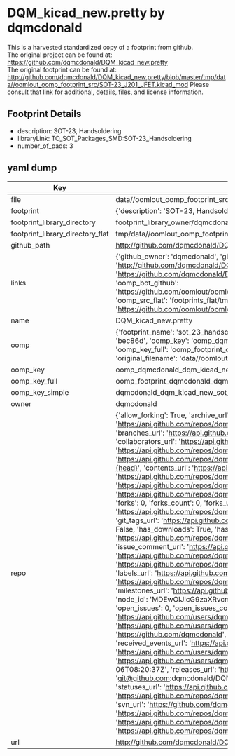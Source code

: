 # DQM_kicad_new.pretty by dqmcdonald  
This is a harvested standardized copy of a footprint from github.  
The original project can be found at:  
https://github.com/dqmcdonald/DQM_kicad_new.pretty  
The original footprint can be found at:
http://github.com/dqmcdonald/DQM_kicad_new.pretty/blob/master/tmp/data//oomlout_oomp_footprint_src/SOT-23_J201_JFET.kicad_mod
Please consult that link for additional, details, files, and license information.  
## Footprint Details
* description: SOT-23, Handsoldering  
* libraryLink: TO_SOT_Packages_SMD:SOT-23_Handsoldering  
* number_of_pads: 3  
## yaml dump  
| Key | Value |  
| --- | --- |  
| file | data//oomlout_oomp_footprint_src/DQM_kicad_new.pretty/SOT-23_Handsoldering.kicad_mod |  
| footprint | {'description': 'SOT-23, Handsoldering', 'libraryLink': 'TO_SOT_Packages_SMD:SOT-23_Handsoldering', 'number_of_pads': 3} |  
| footprint_library_directory | footprint_library_owner/dqmcdonald_DQM_kicad_new.pretty |  
| footprint_library_directory_flat | tmp/data//oomlout_oomp_footprint_src/footprints_flat/dqmcdonald_dqm_kicad_new_sot_23_handsoldering/working |  
| github_path | http://github.com/dqmcdonald/DQM_kicad_new.pretty/blob/master/tmp/data//oomlout_oomp_footprint_src/SOT-23_Handsoldering.kicad_mod |  
| links | {'github_owner': 'dqmcdonald', 'github_repo_name': 'DQM_kicad_new.pretty', 'github_src': 'http://github.com/dqmcdonald/DQM_kicad_new.pretty/blob/master/tmp/data//oomlout_oomp_footprint_src/SOT-23_J201_JFET.kicad_mod', 'github_src_repo': 'https://github.com/dqmcdonald/DQM_kicad_new.pretty', 'oomp_bot': 'tmp/data//oomlout_oomp_footprint_src/footprints/dqmcdonald_dqm_kicad_new_sot_23_handsoldering/working', 'oomp_bot_github': 'https://github.com/oomlout/oomlout_oomp_footprint_bot/tree/main/tmp/data//oomlout_oomp_footprint_src/footprints/dqmcdonald_dqm_kicad_new_sot_23_handsoldering/working', 'oomp_src_flat': 'footprints_flat/tmp/data//oomlout_oomp_footprint_src/footprints_flat/dqmcdonald_dqm_kicad_new_sot_23_handsoldering/working', 'oomp_src_flat_github': 'https://github.com/oomlout/oomlout_oomp_footprint_src/tree/main/tmp/data//oomlout_oomp_footprint_src/footprints_flat/dqmcdonald_dqm_kicad_new_sot_23_handsoldering/working'} |  
| name | DQM_kicad_new.pretty |  
| oomp | {'footprint_name': 'sot_23_handsoldering', 'library_name': 'dqm_kicad_new', 'md5': 'bec86db4ba156e266a533077c872beb9', 'md5_10': 'bec86db4ba', 'md5_5': 'bec86', 'md5_6': 'bec86d', 'oomp_key': 'oomp_dqmcdonald_dqm_kicad_new_sot_23_handsoldering', 'oomp_key_extra': 'oomp_footprint_dqmcdonald_dqm_kicad_new_sot_23_handsoldering', 'oomp_key_full': 'oomp_footprint_dqmcdonald_dqm_kicad_new_sot_23_handsoldering_bec86d', 'oomp_key_simple': 'dqmcdonald_dqm_kicad_new_sot_23_handsoldering', 'original_filename': 'data//oomlout_oomp_footprint_src/DQM_kicad_new.pretty/SOT-23_Handsoldering.kicad_mod', 'owner_name': 'dqmcdonald'} |  
| oomp_key | oomp_dqmcdonald_dqm_kicad_new_sot_23_handsoldering |  
| oomp_key_full | oomp_footprint_dqmcdonald_dqm_kicad_new_sot_23_handsoldering |  
| oomp_key_simple | dqmcdonald_dqm_kicad_new_sot_23_handsoldering |  
| owner | dqmcdonald |  
| repo | {'allow_forking': True, 'archive_url': 'https://api.github.com/repos/dqmcdonald/DQM_kicad_new.pretty/{archive_format}{/ref}', 'archived': False, 'assignees_url': 'https://api.github.com/repos/dqmcdonald/DQM_kicad_new.pretty/assignees{/user}', 'blobs_url': 'https://api.github.com/repos/dqmcdonald/DQM_kicad_new.pretty/git/blobs{/sha}', 'branches_url': 'https://api.github.com/repos/dqmcdonald/DQM_kicad_new.pretty/branches{/branch}', 'clone_url': 'https://github.com/dqmcdonald/DQM_kicad_new.pretty.git', 'collaborators_url': 'https://api.github.com/repos/dqmcdonald/DQM_kicad_new.pretty/collaborators{/collaborator}', 'comments_url': 'https://api.github.com/repos/dqmcdonald/DQM_kicad_new.pretty/comments{/number}', 'commits_url': 'https://api.github.com/repos/dqmcdonald/DQM_kicad_new.pretty/commits{/sha}', 'compare_url': 'https://api.github.com/repos/dqmcdonald/DQM_kicad_new.pretty/compare/{base}...{head}', 'contents_url': 'https://api.github.com/repos/dqmcdonald/DQM_kicad_new.pretty/contents/{+path}', 'contributors_url': 'https://api.github.com/repos/dqmcdonald/DQM_kicad_new.pretty/contributors', 'created_at': '2018-08-06T08:20:31Z', 'default_branch': 'master', 'deployments_url': 'https://api.github.com/repos/dqmcdonald/DQM_kicad_new.pretty/deployments', 'description': 'New format KiCad footprints', 'disabled': False, 'downloads_url': 'https://api.github.com/repos/dqmcdonald/DQM_kicad_new.pretty/downloads', 'events_url': 'https://api.github.com/repos/dqmcdonald/DQM_kicad_new.pretty/events', 'fork': False, 'forks': 0, 'forks_count': 0, 'forks_url': 'https://api.github.com/repos/dqmcdonald/DQM_kicad_new.pretty/forks', 'full_name': 'dqmcdonald/DQM_kicad_new.pretty', 'git_commits_url': 'https://api.github.com/repos/dqmcdonald/DQM_kicad_new.pretty/git/commits{/sha}', 'git_refs_url': 'https://api.github.com/repos/dqmcdonald/DQM_kicad_new.pretty/git/refs{/sha}', 'git_tags_url': 'https://api.github.com/repos/dqmcdonald/DQM_kicad_new.pretty/git/tags{/sha}', 'git_url': 'git://github.com/dqmcdonald/DQM_kicad_new.pretty.git', 'has_discussions': False, 'has_downloads': True, 'has_issues': True, 'has_pages': False, 'has_projects': True, 'has_wiki': True, 'homepage': None, 'hooks_url': 'https://api.github.com/repos/dqmcdonald/DQM_kicad_new.pretty/hooks', 'html_url': 'https://github.com/dqmcdonald/DQM_kicad_new.pretty', 'id': 143697871, 'is_template': False, 'issue_comment_url': 'https://api.github.com/repos/dqmcdonald/DQM_kicad_new.pretty/issues/comments{/number}', 'issue_events_url': 'https://api.github.com/repos/dqmcdonald/DQM_kicad_new.pretty/issues/events{/number}', 'issues_url': 'https://api.github.com/repos/dqmcdonald/DQM_kicad_new.pretty/issues{/number}', 'keys_url': 'https://api.github.com/repos/dqmcdonald/DQM_kicad_new.pretty/keys{/key_id}', 'labels_url': 'https://api.github.com/repos/dqmcdonald/DQM_kicad_new.pretty/labels{/name}', 'language': None, 'languages_url': 'https://api.github.com/repos/dqmcdonald/DQM_kicad_new.pretty/languages', 'license': None, 'merges_url': 'https://api.github.com/repos/dqmcdonald/DQM_kicad_new.pretty/merges', 'milestones_url': 'https://api.github.com/repos/dqmcdonald/DQM_kicad_new.pretty/milestones{/number}', 'mirror_url': None, 'name': 'DQM_kicad_new.pretty', 'network_count': 0, 'node_id': 'MDEwOlJlcG9zaXRvcnkxNDM2OTc4NzE=', 'notifications_url': 'https://api.github.com/repos/dqmcdonald/DQM_kicad_new.pretty/notifications{?since,all,participating}', 'open_issues': 0, 'open_issues_count': 0, 'owner': {'avatar_url': 'https://avatars.githubusercontent.com/u/1847673?v=4', 'events_url': 'https://api.github.com/users/dqmcdonald/events{/privacy}', 'followers_url': 'https://api.github.com/users/dqmcdonald/followers', 'following_url': 'https://api.github.com/users/dqmcdonald/following{/other_user}', 'gists_url': 'https://api.github.com/users/dqmcdonald/gists{/gist_id}', 'gravatar_id': '', 'html_url': 'https://github.com/dqmcdonald', 'id': 1847673, 'login': 'dqmcdonald', 'node_id': 'MDQ6VXNlcjE4NDc2NzM=', 'organizations_url': 'https://api.github.com/users/dqmcdonald/orgs', 'received_events_url': 'https://api.github.com/users/dqmcdonald/received_events', 'repos_url': 'https://api.github.com/users/dqmcdonald/repos', 'site_admin': False, 'starred_url': 'https://api.github.com/users/dqmcdonald/starred{/owner}{/repo}', 'subscriptions_url': 'https://api.github.com/users/dqmcdonald/subscriptions', 'type': 'User', 'url': 'https://api.github.com/users/dqmcdonald'}, 'private': False, 'pulls_url': 'https://api.github.com/repos/dqmcdonald/DQM_kicad_new.pretty/pulls{/number}', 'pushed_at': '2018-08-06T08:20:37Z', 'releases_url': 'https://api.github.com/repos/dqmcdonald/DQM_kicad_new.pretty/releases{/id}', 'size': 2, 'ssh_url': 'git@github.com:dqmcdonald/DQM_kicad_new.pretty.git', 'stargazers_count': 0, 'stargazers_url': 'https://api.github.com/repos/dqmcdonald/DQM_kicad_new.pretty/stargazers', 'statuses_url': 'https://api.github.com/repos/dqmcdonald/DQM_kicad_new.pretty/statuses/{sha}', 'subscribers_count': 2, 'subscribers_url': 'https://api.github.com/repos/dqmcdonald/DQM_kicad_new.pretty/subscribers', 'subscription_url': 'https://api.github.com/repos/dqmcdonald/DQM_kicad_new.pretty/subscription', 'svn_url': 'https://github.com/dqmcdonald/DQM_kicad_new.pretty', 'tags_url': 'https://api.github.com/repos/dqmcdonald/DQM_kicad_new.pretty/tags', 'teams_url': 'https://api.github.com/repos/dqmcdonald/DQM_kicad_new.pretty/teams', 'temp_clone_token': None, 'topics': [], 'trees_url': 'https://api.github.com/repos/dqmcdonald/DQM_kicad_new.pretty/git/trees{/sha}', 'updated_at': '2018-08-06T08:20:39Z', 'url': 'https://api.github.com/repos/dqmcdonald/DQM_kicad_new.pretty', 'visibility': 'public', 'watchers': 0, 'watchers_count': 0, 'web_commit_signoff_required': False} |  
| url | http://github.com/dqmcdonald/DQM_kicad_new.pretty |  

